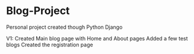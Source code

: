 # Blog-Project
Personal project created though Python Django

V1:
Created Main blog page with Home and About pages
Added a few test blogs
Created the registration page 
